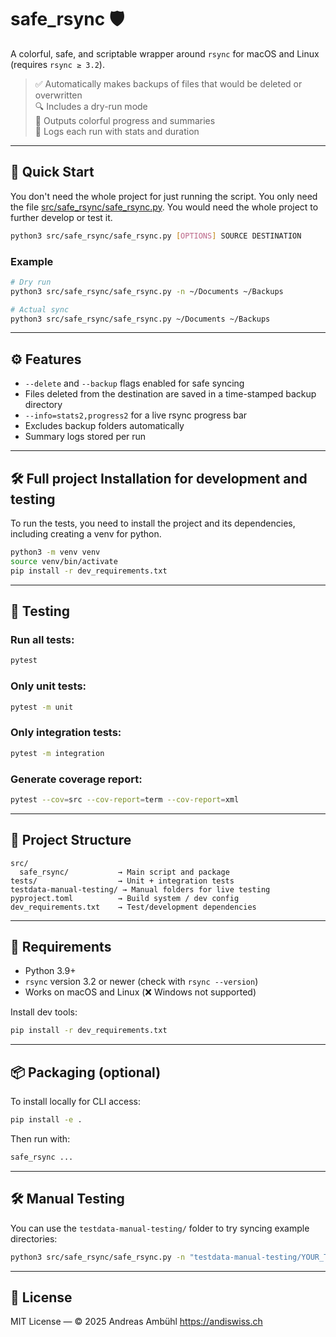 # safe_rsync 🛡

A colorful, safe, and scriptable wrapper around `rsync` for macOS and Linux (requires `rsync ≥ 3.2`).

> ✅ Automatically makes backups of files that would be deleted or overwritten  
> 🔍 Includes a dry-run mode  
> 🎨 Outputs colorful progress and summaries  
> 📝 Logs each run with stats and duration  

---

## 🚀 Quick Start

You don't need the whole project for just running the script. You only need the file [src/safe_rsync/safe_rsync.py](src/safe_rsync/safe_rsync.py).
You would need the whole project to further develop or test it.

```bash
python3 src/safe_rsync/safe_rsync.py [OPTIONS] SOURCE DESTINATION
```

### Example

```bash
# Dry run
python3 src/safe_rsync/safe_rsync.py -n ~/Documents ~/Backups

# Actual sync
python3 src/safe_rsync/safe_rsync.py ~/Documents ~/Backups
```

---

## ⚙️ Features

- `--delete` and `--backup` flags enabled for safe syncing
- Files deleted from the destination are saved in a time-stamped backup directory
- `--info=stats2,progress2` for a live rsync progress bar
- Excludes backup folders automatically
- Summary logs stored per run

---


## 🛠 Full project Installation for development and testing

To run the tests, you need to install the project and its dependencies, including creating a venv for python.
```bash
python3 -m venv venv
source venv/bin/activate
pip install -r dev_requirements.txt
```

---

## 🧪 Testing
### Run all tests:

```bash
pytest
```

### Only unit tests:

```bash
pytest -m unit
```

### Only integration tests:

```bash
pytest -m integration
```

### Generate coverage report:

```bash
pytest --cov=src --cov-report=term --cov-report=xml
```

---

## 🧰 Project Structure

```
src/
  safe_rsync/           → Main script and package
tests/                  → Unit + integration tests
testdata-manual-testing/ → Manual folders for live testing
pyproject.toml          → Build system / dev config
dev_requirements.txt    → Test/development dependencies
```

---

## 🔧 Requirements

- Python 3.9+
- `rsync` version 3.2 or newer (check with `rsync --version`)
- Works on macOS and Linux (❌ Windows not supported)

Install dev tools:

```bash
pip install -r dev_requirements.txt
```

---

## 📦 Packaging (optional)

To install locally for CLI access:

```bash
pip install -e .
```

Then run with:

```bash
safe_rsync ...
```

---

## 🛠 Manual Testing

You can use the `testdata-manual-testing/` folder to try syncing example directories:

```bash
python3 src/safe_rsync/safe_rsync.py -n "testdata-manual-testing/YOUR_TEST_FOLDER" "testdata-manual-testing/YOUR_BACKUP_FOLDER"
```

---

## 📝 License

MIT License — © 2025 Andreas Ambühl https://andiswiss.ch
